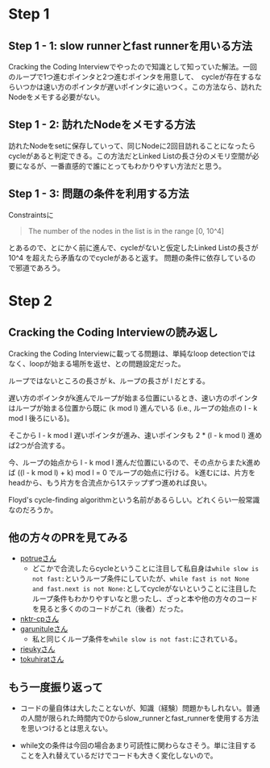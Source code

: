 # Step 1

## Step 1 - 1: slow runnerとfast runnerを用いる方法

Cracking the Coding Interviewでやったので知識として知っていた解法。一回のループで1つ進むポインタと2つ進むポインタを用意して、　cycleが存在するならいつかは速い方のポインタが遅いポインタに追いつく。この方法なら、訪れたNodeをメモする必要がない。

## Step 1 - 2: 訪れたNodeをメモする方法

訪れたNodeをsetに保存していって、同じNodeに2回目訪れることになったらcycleがあると判定できる。この方法だとLinked Listの長さ分のメモリ空間が必要になるが、一番直感的で誰にとってもわかりやすい方法だと思う。

## Step 1 - 3: 問題の条件を利用する方法

Constraintsに

> The number of the nodes in the list is in the range [0, 10^4]

とあるので、とにかく前に進んで、cycleがないと仮定したLinked Listの長さが 10^4 を超えたら矛盾なのでcycleがあると返す。
問題の条件に依存しているので邪道であろう。

# Step 2

## Cracking the Coding Interviewの読み返し

Cracking the Coding Interviewに載ってる問題は、単純なloop detectionではなく、loopが始まる場所を返せ、との問題設定だった。

ループではないところの長さが k、ループの長さが l だとする。

遅い方のポインタがk進んでループが始まる位置にいるとき、速い方のポインタはループが始まる位置から既に (k mod l) 進んでいる (i.e., ループの始点の l - k mod l 後ろにいる)。

そこから l - k mod l 遅いポインタが進み、速いポインタも 2 * (l - k mod l) 進めば2つが合流する。

今、ループの始点から l - k mod l 進んだ位置にいるので、その点からまたk進めば ((l - k mod l) + k) mod l = 0 でループの始点に行ける。
k進むには、片方をheadから、もう片方を合流点から1ステップずつ進めれば良い。

Floyd's cycle-finding algorithmという名前があるらしい。どれくらい一般常識なのだろうか。

## 他の方々のPRを見てみる

- [potrueさん](https://github.com/potrue/leetcode/pull/1)
    - どこかで合流したらcycleということに注目して私自身は`while slow is not fast:`というループ条件にしていたが、`while fast is not None and fast.next is not None:`としてcycleがないということに注目したループ条件もわかりやすいなと思ったし、ざっと本や他の方々のコードを見ると多くののコードがこれ（後者）だった。
- [nktr-cpさん](https://github.com/nktr-cp/leetcode/pull/2)
- [garunituleさん](https://github.com/garunitule/coding_practice/pull/1)
    - 私と同じくループ条件を`while slow is not fast:`にされている。
- [rieukyさん](https://github.com/rieuky/arai60/pull/1)
- [tokuhiratさん](https://github.com/tokuhirat/LeetCode/pull/1)

## もう一度振り返って

- コードの量自体は大したことないが、知識（経験）問題かもしれない。普通の人間が限られた時間内で0からslow_runnerとfast_runnerを使用する方法を思いつけるとは思えない。

- while文の条件は今回の場合あまり可読性に関わらなさそう。単に注目することを入れ替えているだけでコードも大きく変化しないので。
